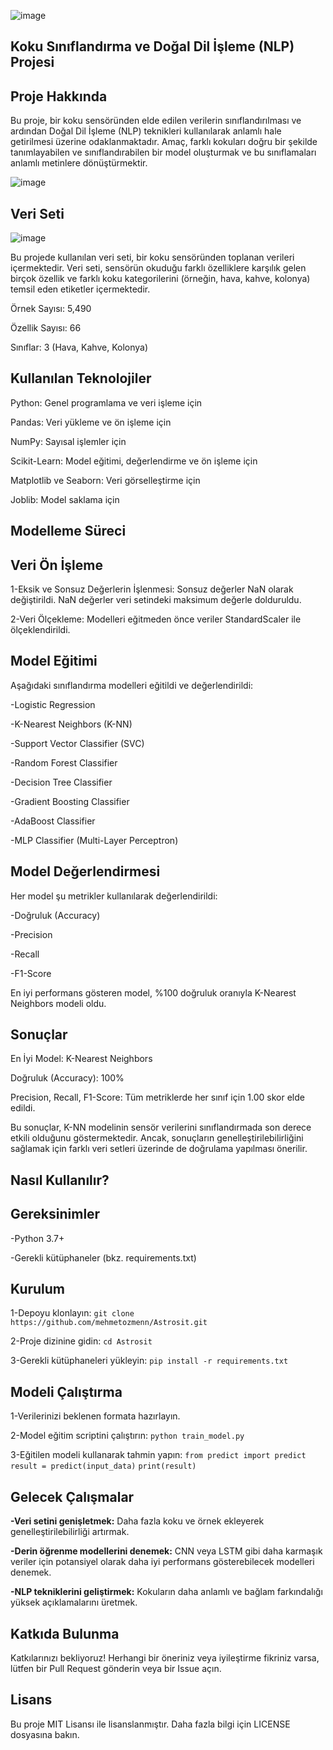 ![image](https://github.com/user-attachments/assets/6451ce57-06dd-41ea-8b37-03f9c17c1af0)


Koku Sınıflandırma ve Doğal Dil İşleme (NLP) Projesi
-------------------------------------------------------------
Proje Hakkında
--
Bu proje, bir koku sensöründen elde edilen verilerin sınıflandırılması ve ardından Doğal Dil İşleme (NLP) teknikleri kullanılarak anlamlı hale getirilmesi üzerine odaklanmaktadır. Amaç, farklı kokuları doğru bir şekilde tanımlayabilen ve sınıflandırabilen bir model oluşturmak ve bu sınıflamaları anlamlı metinlere dönüştürmektir.

![image](https://github.com/user-attachments/assets/e777b2e6-ee28-427b-a298-6c6c62d1e947)

Veri Seti
--
![image](https://github.com/user-attachments/assets/94c33ccc-4fc9-448f-a53f-68313e7f36cb)


Bu projede kullanılan veri seti, bir koku sensöründen toplanan verileri içermektedir. Veri seti, sensörün okuduğu farklı özelliklere karşılık gelen birçok özellik ve farklı koku kategorilerini (örneğin, hava, kahve, kolonya) temsil eden etiketler içermektedir.

Örnek Sayısı: 5,490

Özellik Sayısı: 66

Sınıflar: 3 (Hava, Kahve, Kolonya)


Kullanılan Teknolojiler
--
Python: Genel programlama ve veri işleme için

Pandas: Veri yükleme ve ön işleme için

NumPy: Sayısal işlemler için

Scikit-Learn: Model eğitimi, değerlendirme ve ön işleme için

Matplotlib ve Seaborn: Veri görselleştirme için

Joblib: Model saklama için

Modelleme Süreci
--
Veri Ön İşleme
--

1-Eksik ve Sonsuz Değerlerin İşlenmesi: 
Sonsuz değerler NaN olarak değiştirildi.
NaN değerler veri setindeki maksimum değerle dolduruldu.


2-Veri Ölçekleme:
Modelleri eğitmeden önce veriler StandardScaler ile ölçeklendirildi.

Model Eğitimi
--

Aşağıdaki sınıflandırma modelleri eğitildi ve değerlendirildi:

-Logistic Regression

-K-Nearest Neighbors (K-NN)

-Support Vector Classifier (SVC)

-Random Forest Classifier

-Decision Tree Classifier

-Gradient Boosting Classifier

-AdaBoost Classifier

-MLP Classifier (Multi-Layer Perceptron)

Model Değerlendirmesi
--
Her model şu metrikler kullanılarak değerlendirildi:

-Doğruluk (Accuracy)

-Precision

-Recall

-F1-Score

En iyi performans gösteren model, %100 doğruluk oranıyla K-Nearest Neighbors modeli oldu.

Sonuçlar
--

En İyi Model: K-Nearest Neighbors

Doğruluk (Accuracy): 100%

Precision, Recall, F1-Score: Tüm metriklerde her sınıf için 1.00 skor elde edildi.

Bu sonuçlar, K-NN modelinin sensör verilerini sınıflandırmada son derece etkili olduğunu göstermektedir. Ancak, sonuçların genelleştirilebilirliğini sağlamak için farklı veri setleri üzerinde de doğrulama yapılması önerilir.

Nasıl Kullanılır?
--
Gereksinimler
--


-Python 3.7+

-Gerekli kütüphaneler (bkz. requirements.txt)

Kurulum
--
1-Depoyu klonlayın: `git clone https://github.com/mehmetozmenn/Astrosit.git`

2-Proje dizinine gidin: `cd Astrosit`

3-Gerekli kütüphaneleri yükleyin: `pip install -r requirements.txt`

Modeli Çalıştırma
--

1-Verilerinizi beklenen formata hazırlayın.

2-Model eğitim scriptini çalıştırın: `python train_model.py`

3-Eğitilen modeli kullanarak tahmin yapın: `from predict import predict` `result = predict(input_data)` `print(result)`

Gelecek Çalışmalar
--
**-Veri setini genişletmek:** Daha fazla koku ve örnek ekleyerek genelleştirilebilirliği artırmak.

**-Derin öğrenme modellerini denemek:** CNN veya LSTM gibi daha karmaşık veriler için potansiyel olarak daha iyi performans gösterebilecek modelleri denemek.

**-NLP tekniklerini geliştirmek:** Kokuların daha anlamlı ve bağlam farkındalığı yüksek açıklamalarını üretmek.

Katkıda Bulunma
--

Katkılarınızı bekliyoruz! Herhangi bir öneriniz veya iyileştirme fikriniz varsa, lütfen bir Pull Request gönderin veya bir Issue açın.

Lisans
--

Bu proje MIT Lisansı ile lisanslanmıştır. Daha fazla bilgi için LICENSE dosyasına bakın.

